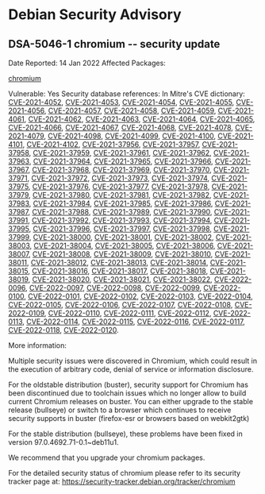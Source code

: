 
Debian Security Advisory
========================


DSA-5046-1 chromium -- security update
--------------------------------------



Date Reported:
14 Jan 2022
Affected Packages:

[chromium](https://packages.debian.org/src:chromium)

Vulnerable:
Yes
Security database references:
In Mitre's CVE dictionary: [CVE-2021-4052](https://security-tracker.debian.org/tracker/CVE-2021-4052), [CVE-2021-4053](https://security-tracker.debian.org/tracker/CVE-2021-4053), [CVE-2021-4054](https://security-tracker.debian.org/tracker/CVE-2021-4054), [CVE-2021-4055](https://security-tracker.debian.org/tracker/CVE-2021-4055), [CVE-2021-4056](https://security-tracker.debian.org/tracker/CVE-2021-4056), [CVE-2021-4057](https://security-tracker.debian.org/tracker/CVE-2021-4057), [CVE-2021-4058](https://security-tracker.debian.org/tracker/CVE-2021-4058), [CVE-2021-4059](https://security-tracker.debian.org/tracker/CVE-2021-4059), [CVE-2021-4061](https://security-tracker.debian.org/tracker/CVE-2021-4061), [CVE-2021-4062](https://security-tracker.debian.org/tracker/CVE-2021-4062), [CVE-2021-4063](https://security-tracker.debian.org/tracker/CVE-2021-4063), [CVE-2021-4064](https://security-tracker.debian.org/tracker/CVE-2021-4064), [CVE-2021-4065](https://security-tracker.debian.org/tracker/CVE-2021-4065), [CVE-2021-4066](https://security-tracker.debian.org/tracker/CVE-2021-4066), [CVE-2021-4067](https://security-tracker.debian.org/tracker/CVE-2021-4067), [CVE-2021-4068](https://security-tracker.debian.org/tracker/CVE-2021-4068), [CVE-2021-4078](https://security-tracker.debian.org/tracker/CVE-2021-4078), [CVE-2021-4079](https://security-tracker.debian.org/tracker/CVE-2021-4079), [CVE-2021-4098](https://security-tracker.debian.org/tracker/CVE-2021-4098), [CVE-2021-4099](https://security-tracker.debian.org/tracker/CVE-2021-4099), [CVE-2021-4100](https://security-tracker.debian.org/tracker/CVE-2021-4100), [CVE-2021-4101](https://security-tracker.debian.org/tracker/CVE-2021-4101), [CVE-2021-4102](https://security-tracker.debian.org/tracker/CVE-2021-4102), [CVE-2021-37956](https://security-tracker.debian.org/tracker/CVE-2021-37956), [CVE-2021-37957](https://security-tracker.debian.org/tracker/CVE-2021-37957), [CVE-2021-37958](https://security-tracker.debian.org/tracker/CVE-2021-37958), [CVE-2021-37959](https://security-tracker.debian.org/tracker/CVE-2021-37959), [CVE-2021-37961](https://security-tracker.debian.org/tracker/CVE-2021-37961), [CVE-2021-37962](https://security-tracker.debian.org/tracker/CVE-2021-37962), [CVE-2021-37963](https://security-tracker.debian.org/tracker/CVE-2021-37963), [CVE-2021-37964](https://security-tracker.debian.org/tracker/CVE-2021-37964), [CVE-2021-37965](https://security-tracker.debian.org/tracker/CVE-2021-37965), [CVE-2021-37966](https://security-tracker.debian.org/tracker/CVE-2021-37966), [CVE-2021-37967](https://security-tracker.debian.org/tracker/CVE-2021-37967), [CVE-2021-37968](https://security-tracker.debian.org/tracker/CVE-2021-37968), [CVE-2021-37969](https://security-tracker.debian.org/tracker/CVE-2021-37969), [CVE-2021-37970](https://security-tracker.debian.org/tracker/CVE-2021-37970), [CVE-2021-37971](https://security-tracker.debian.org/tracker/CVE-2021-37971), [CVE-2021-37972](https://security-tracker.debian.org/tracker/CVE-2021-37972), [CVE-2021-37973](https://security-tracker.debian.org/tracker/CVE-2021-37973), [CVE-2021-37974](https://security-tracker.debian.org/tracker/CVE-2021-37974), [CVE-2021-37975](https://security-tracker.debian.org/tracker/CVE-2021-37975), [CVE-2021-37976](https://security-tracker.debian.org/tracker/CVE-2021-37976), [CVE-2021-37977](https://security-tracker.debian.org/tracker/CVE-2021-37977), [CVE-2021-37978](https://security-tracker.debian.org/tracker/CVE-2021-37978), [CVE-2021-37979](https://security-tracker.debian.org/tracker/CVE-2021-37979), [CVE-2021-37980](https://security-tracker.debian.org/tracker/CVE-2021-37980), [CVE-2021-37981](https://security-tracker.debian.org/tracker/CVE-2021-37981), [CVE-2021-37982](https://security-tracker.debian.org/tracker/CVE-2021-37982), [CVE-2021-37983](https://security-tracker.debian.org/tracker/CVE-2021-37983), [CVE-2021-37984](https://security-tracker.debian.org/tracker/CVE-2021-37984), [CVE-2021-37985](https://security-tracker.debian.org/tracker/CVE-2021-37985), [CVE-2021-37986](https://security-tracker.debian.org/tracker/CVE-2021-37986), [CVE-2021-37987](https://security-tracker.debian.org/tracker/CVE-2021-37987), [CVE-2021-37988](https://security-tracker.debian.org/tracker/CVE-2021-37988), [CVE-2021-37989](https://security-tracker.debian.org/tracker/CVE-2021-37989), [CVE-2021-37990](https://security-tracker.debian.org/tracker/CVE-2021-37990), [CVE-2021-37991](https://security-tracker.debian.org/tracker/CVE-2021-37991), [CVE-2021-37992](https://security-tracker.debian.org/tracker/CVE-2021-37992), [CVE-2021-37993](https://security-tracker.debian.org/tracker/CVE-2021-37993), [CVE-2021-37994](https://security-tracker.debian.org/tracker/CVE-2021-37994), [CVE-2021-37995](https://security-tracker.debian.org/tracker/CVE-2021-37995), [CVE-2021-37996](https://security-tracker.debian.org/tracker/CVE-2021-37996), [CVE-2021-37997](https://security-tracker.debian.org/tracker/CVE-2021-37997), [CVE-2021-37998](https://security-tracker.debian.org/tracker/CVE-2021-37998), [CVE-2021-37999](https://security-tracker.debian.org/tracker/CVE-2021-37999), [CVE-2021-38000](https://security-tracker.debian.org/tracker/CVE-2021-38000), [CVE-2021-38001](https://security-tracker.debian.org/tracker/CVE-2021-38001), [CVE-2021-38002](https://security-tracker.debian.org/tracker/CVE-2021-38002), [CVE-2021-38003](https://security-tracker.debian.org/tracker/CVE-2021-38003), [CVE-2021-38004](https://security-tracker.debian.org/tracker/CVE-2021-38004), [CVE-2021-38005](https://security-tracker.debian.org/tracker/CVE-2021-38005), [CVE-2021-38006](https://security-tracker.debian.org/tracker/CVE-2021-38006), [CVE-2021-38007](https://security-tracker.debian.org/tracker/CVE-2021-38007), [CVE-2021-38008](https://security-tracker.debian.org/tracker/CVE-2021-38008), [CVE-2021-38009](https://security-tracker.debian.org/tracker/CVE-2021-38009), [CVE-2021-38010](https://security-tracker.debian.org/tracker/CVE-2021-38010), [CVE-2021-38011](https://security-tracker.debian.org/tracker/CVE-2021-38011), [CVE-2021-38012](https://security-tracker.debian.org/tracker/CVE-2021-38012), [CVE-2021-38013](https://security-tracker.debian.org/tracker/CVE-2021-38013), [CVE-2021-38014](https://security-tracker.debian.org/tracker/CVE-2021-38014), [CVE-2021-38015](https://security-tracker.debian.org/tracker/CVE-2021-38015), [CVE-2021-38016](https://security-tracker.debian.org/tracker/CVE-2021-38016), [CVE-2021-38017](https://security-tracker.debian.org/tracker/CVE-2021-38017), [CVE-2021-38018](https://security-tracker.debian.org/tracker/CVE-2021-38018), [CVE-2021-38019](https://security-tracker.debian.org/tracker/CVE-2021-38019), [CVE-2021-38020](https://security-tracker.debian.org/tracker/CVE-2021-38020), [CVE-2021-38021](https://security-tracker.debian.org/tracker/CVE-2021-38021), [CVE-2021-38022](https://security-tracker.debian.org/tracker/CVE-2021-38022), [CVE-2022-0096](https://security-tracker.debian.org/tracker/CVE-2022-0096), [CVE-2022-0097](https://security-tracker.debian.org/tracker/CVE-2022-0097), [CVE-2022-0098](https://security-tracker.debian.org/tracker/CVE-2022-0098), [CVE-2022-0099](https://security-tracker.debian.org/tracker/CVE-2022-0099), [CVE-2022-0100](https://security-tracker.debian.org/tracker/CVE-2022-0100), [CVE-2022-0101](https://security-tracker.debian.org/tracker/CVE-2022-0101), [CVE-2022-0102](https://security-tracker.debian.org/tracker/CVE-2022-0102), [CVE-2022-0103](https://security-tracker.debian.org/tracker/CVE-2022-0103), [CVE-2022-0104](https://security-tracker.debian.org/tracker/CVE-2022-0104), [CVE-2022-0105](https://security-tracker.debian.org/tracker/CVE-2022-0105), [CVE-2022-0106](https://security-tracker.debian.org/tracker/CVE-2022-0106), [CVE-2022-0107](https://security-tracker.debian.org/tracker/CVE-2022-0107), [CVE-2022-0108](https://security-tracker.debian.org/tracker/CVE-2022-0108), [CVE-2022-0109](https://security-tracker.debian.org/tracker/CVE-2022-0109), [CVE-2022-0110](https://security-tracker.debian.org/tracker/CVE-2022-0110), [CVE-2022-0111](https://security-tracker.debian.org/tracker/CVE-2022-0111), [CVE-2022-0112](https://security-tracker.debian.org/tracker/CVE-2022-0112), [CVE-2022-0113](https://security-tracker.debian.org/tracker/CVE-2022-0113), [CVE-2022-0114](https://security-tracker.debian.org/tracker/CVE-2022-0114), [CVE-2022-0115](https://security-tracker.debian.org/tracker/CVE-2022-0115), [CVE-2022-0116](https://security-tracker.debian.org/tracker/CVE-2022-0116), [CVE-2022-0117](https://security-tracker.debian.org/tracker/CVE-2022-0117), [CVE-2022-0118](https://security-tracker.debian.org/tracker/CVE-2022-0118), [CVE-2022-0120](https://security-tracker.debian.org/tracker/CVE-2022-0120).  

More information:

Multiple security issues were discovered in Chromium, which could result
in the execution of arbitrary code, denial of service or information
disclosure.


For the oldstable distribution (buster), security support for Chromium
has been discontinued due to toolchain issues which no longer allow to
build current Chromium releases on buster. You can either upgrade to
the stable release (bullseye) or switch to a browser which continues
to receive security supports in buster (firefox-esr or browsers based
on webkit2gtk)


For the stable distribution (bullseye), these problems have been fixed in
version 97.0.4692.71-0.1~deb11u1.


We recommend that you upgrade your chromium packages.


For the detailed security status of chromium please refer to
its security tracker page at:
<https://security-tracker.debian.org/tracker/chromium>





